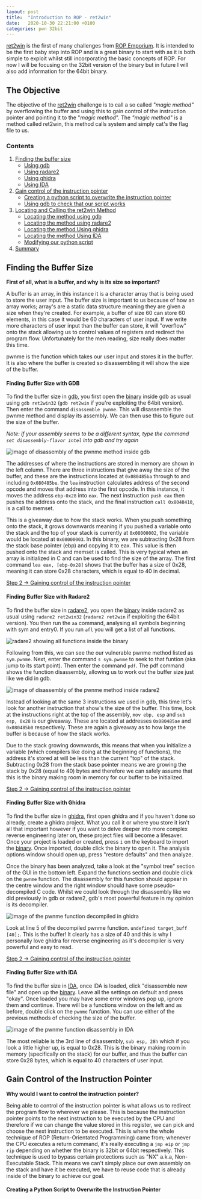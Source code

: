 ```yaml
---
layout: post
title:  "Introduction to ROP - ret2win"
date:   2020-10-30 22:21:00 +0100
categories: pwn 32bit
---
```

[ret2win] is the first of many challenges from [ROP Emporium][rop-emporium]. It is intended to be the first baby step into ROP and is a great binary to start with as it is both simple to exploit whilst still incorporating the basic concepts of ROP. For now I will be focusing on the 32bit version of the binary but in future I will also add information for the 64bit binary.

## The Objective
The objective of the [ret2win] challenge is to call a so called *"magic method"* by overflowing the buffer and using this to gain control of the instruction pointer and pointing it to the "*magic method*". The *"magic method"* is a method called ret2win, this method calls system and simply cat's the flag file to us.

### Contents
1. [Finding the buffer size](#finding-the-buffer-size)
    - [Using gdb](#finding-buffer-size-with-gdb)
    - [Using radare2](#finding-buffer-size-with-radare2)
    - [Using ghidra](#finding-buffer-size-with-ghidra)
    - [Using IDA](#finding-buffer-size-with-ida)
2. [Gain control of the instruction pointer](#gain-control-of-the-instruction-pointer)
    - [Creating a python script to overwrite the instruction pointer](#creating-a-python-script-to-overwrite-the-instruction-pointer)
    - [Using gdb to check that our script works](#using-gdb-to-check-that-we-have-successfully-overwritten-the-instruction-pointer)
3. [Locating and Calling the ret2win Method](#locating-and-calling-the-ret2win-method)
    - [Locating the method using gdb](#locating-the-ret2win-method-with-gdb)
    - [Locating the method using radare2](#locating-the-ret2win-method-with-radare2)
    - [Locating the method Using ghidra](#locating-the-ret2win-method-with-ghidra)
    - [Locating the method Using IDA](#locating-the-ret2win-method-with-ida)
    - [Modifying our python script](#modifying-our-python-script)
4. [Summary](#Summary)

## Finding the Buffer Size

**First of all, what is a buffer, and why is its size so important?**

A buffer is an array, in this instance it is a character array that is being used to store the user input. The buffer size is important to us because of how an array works; array's are a static data structure meaning they are given a size when they're created. For example, a buffer of size 60 can store 60 elements, in this case it would be 60 characters of user input. If we write more characters of user input than the buffer can store, it will "overflow" onto the stack allowing us to control values of registers and redirect the program flow. Unfortunately for the men reading, size really does matter this time.

pwnme is the function which takes our user input and stores it in the buffer. It is also where the buffer is created so disassembling it will show the size of the buffer.

#### Finding Buffer Size with GDB

To find the buffer size in [gdb][gdb-site], you first open the [binary][ret2win32] inside gdb as usual using `gdb ret2win32` (`gdb ret2win` if you're exploiting the 64bit version). Then enter the command `disassemble pwnme`. This will disassemble the pwnme method and display its assembly. We can then use this to figure out the size of the buffer.

*Note: if your assembly seems to be a different syntax, type the command `set disassembly-flavor intel` into gdb and try again*

![image of disassembly of the pwnme method inside gdb](/assets/img/posts/intro-to-rop-ret2win/gdb-disas-pwnme.webp)

The addresses of where the instructions are stored in memory are shown in the left column. There are three instructions that give away the size of the buffer, and these are the instructions located at `0x080485ba` through to and including `0x080485be`. the `lea` instruction calculates address of the second opcode and moves that address into the first opcode. In this instance, it moves the address `ebp-0x28` into `eax`. The next instruction `push eax` then pushes the address onto the stack, and the final instruction `call 0x8048410`, is a call to memset.

This is a giveaway due to how the stack works. When you push something onto the stack, it grows downwards meaning if you pushed a variable onto the stack and the top of your stack is currently at `0x08000002`, the variable would be located at `0x08000003`. In this binary, we are subtracting 0x28 from the stack base pointer (ebp) and copying it to eax. This value is then pushed onto the stack and memset is called. This is very typical when an array is initialized in C and can be used to find the size of the array. The first command `lea eax, [ebp-0x28]` shows that the buffer has a size of 0x28, meaning it can store 0x28 characters, which is equal to 40 in decimal.

[Step 2 -> Gaining control of the instruction pointer](#gain-control-of-the-instruction-pointer)

#### Finding Buffer Size with Radare2

To find the buffer size in [radare2][r2-site], you open the [binary][ret2win32] inside radare2 as usual using `radare2 ret2win32` (`radare2 ret2win` if exploiting the 64bit version). You then run the `aa` command, analysing all symbols beginning with sym and entry0. If you run `afl` you will get a list of all functions.

![radare2 showing all functions inside the binary](/assets/img/posts/intro-to-rop-ret2win/r2-list-functions.webp)

Following from this, we can see the our vulnerable pwnme method listed as `sym.pwnme`. Next, enter the command `s sym.pwnme` to seek to that funtion (aka jump to its start point). Then enter the command `pdf`. The pdf command shows the function disassembly, allowing us to work out the buffer size just like we did in gdb.

![image of disassembly of the pwnme method inside radare2](/assets/img/posts/intro-to-rop-ret2win/r2-disas-pwnme.webp)

Instead of looking at the same 3 instructions we used in gdb, this time let's look for another instruction that show's the size of the buffer. This time, look at the instructions right at the top of the assembly, `mov ebp, esp` and `sub esp, 0x28` is our giveaway. These are located at addresses `0x080485ae` and `0x080485b0` respectively. These are again a giveaway as to how large the buffer is because of how the stack works.

Due to the stack growing downwards, this means that when you initialize a variable (which compilers like doing at the beginning of functions), the address it's stored at will be less than the current "top" of the stack. Subtracting 0x28 from the stack base pointer means we are growing the stack by 0x28 (equal to 40) bytes and therefore we can safely assume that this is the binary making room in memory for our buffer to be initialized.

[Step 2 -> Gaining control of the instruction pointer](#gain-control-of-the-instruction-pointer)

#### Finding Buffer Size with Ghidra

To find the buffer size in [ghidra][ghidra-site], first open ghidra and if you haven't done so already, create a ghidra project. What you call it or where you store it isn't all that important however if you want to delve deeper into more complex reverse engineering later on, these project files will become a lifesaver. Once your project is loaded or created, press `i` on the keyboard to import the [binary][ret2win32]. Once imported, double click the binary to open it. The analysis options window should open up, press "restore defaults" and then analyze.

Once the binary has been analyzed, take a look at the "symbol tree" section of the GUI in the bottom left. Expand the functions section and double click on the `pwnme` function. The disassembly for this function should appear in the centre window and the right window should have some pseudo-decompiled C code. Whilst we could look through the disassembly like we did previously in gdb or radare2, gdb's most powerful feature in my opinion is its decompiler.

![image of the pwnme function decompiled in ghidra](/assets/img/posts/intro-to-rop-ret2win/ghidra-decomp-pwnme.webp)

Look at line 5 of the decompiled pwnme function. `undefined target_buff [40];`. This is the buffer! It clearly has a size of 40 and this is why I personally love ghidra for reverse engineering as it's decompiler is very powerful and easy to read.

[Step 2 -> Gaining control of the instruction pointer](#gain-control-of-the-instruction-pointer)

#### Finding Buffer Size with IDA

To find the buffer size in [IDA][IDA-site], once IDA is loaded, click "disassemble new file" and open up the [binary][ret2win32]. Leave all the settings on default and press "okay". Once loaded you may have some error windows pop up, ignore them and continue. There will be a functions window on the left and as before, double click on the `pwnme` function. You can use either of the previous methods of checking the size of the buffer.

![image of the pwnme function disassembly in IDA](/assets/img/posts/intro-to-rop-ret2win/ida-disas-pwnme.webp)

The most reliable is the 3rd line of disassembly, `sub esp, 28h` which if you look a little higher up, is equal to 0x28. This is the binary making room in memory (specifically on the stack) for our buffer, and thus the buffer can store 0x28 bytes, which is equal to 40 characters of user input.

## Gain Control of the Instruction Pointer

**Why would I want to control the instruction pointer?**

Being able to control of the instruction pointer is what allows us to redirect the program flow to wherever we please. This is because the instruction pointer points to the next instruction to be executed by the CPU and therefore if we can change the value stored in this register, we can pick and choose the next instruction to be executed. This is where the whole technique of ROP (Return-Orientated Programming) came from; whenever the CPU executes a return command, it's really executing a `jmp eip` or `jmp rip` depending on whether the binary is 32bit or 64bit respectively. This technique is used to bypass certain protections such as "NX" a.k.a, Non-Executable Stack. This means we can't simply place our own assembly on the stack and have it be executed, we have to reuse code that is already inside of the binary to achieve our goal.

#### Creating a Python Script to Overwrite the Instruction Pointer



[ret2win]: https://ropemporium.com/challenge/ret2win.html
[rop-emporium]: https://ropemporium.com/
[gdb-site]: https://www.gnu.org/software/gdb/index.html
[r2-site]: https://rada.re/
[ret2win32]: https://ropemporium.com/binary/ret2win32.zip
[ghidra-site]: https://ghidra-sre.org/
[IDA-site]: https://www.hex-rays.com/products/